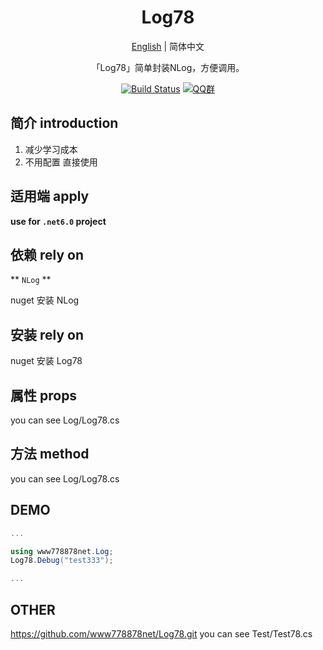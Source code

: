 <h1 align="center">Log78</h1>
<div align="center">

[English](./README.en.md) | 简体中文

「Log78」简单封装NLog，方便调用。

[![Build Status](https://dev.azure.com/www778878net/basic_csharp/_apis/build/status/www778878net.Log78?branchName=main)](https://dev.azure.com/www778878net/basic_csharp/_build/latest?definitionId=19&branchName=main)
[![QQ群](https://img.shields.io/badge/QQ群-323397913-blue.svg?style=flat-square&color=12b7f5&logo=qq)](https://qm.qq.com/cgi-bin/qm/qr?k=it9gUUVdBEDWiTOH21NsoRHAbE9IAzAO&jump_from=webapi&authKey=KQwSXEPwpAlzAFvanFURm0Foec9G9Dak0DmThWCexhqUFbWzlGjAFC7t0jrjdKdL)

</div>

## 简介 introduction

1. 减少学习成本
2. 不用配置 直接使用



## 适用端 apply

**use for `.net6.0` project**



## 依赖 rely on
** `NLog` **

nuget 安装 NLog

## 安装 rely on

nuget 安装 Log78

## 属性 props

you can see Log/Log78.cs

## 方法 method

you can see Log/Log78.cs

## DEMO 

```c#
...

using www778878net.Log;
Log78.Debug("test333"); 

...
```

## OTHER
https://github.com/www778878net/Log78.git
you can see Test/Test78.cs
